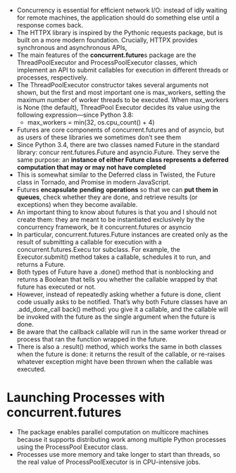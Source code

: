 - Concurrency is essential for efficient network I/O: instead of idly waiting for remote machines, the application
  should do something else until a response comes back.
- The HTTPX library is inspired by the Pythonic requests package,
but is built on a more modern foundation. Crucially, HTTPX provides
synchronous and asynchronous APIs,
- The main features of the **concurrent.future**s package are the ThreadPoolExecutor
and ProcessPoolExecutor classes, which implement an API to submit callables for
execution in different threads or processes, respectively.
- The ThreadPoolExecutor constructor takes several arguments not shown, but the
first and most important one is max_workers, setting the maximum number of
worker threads to be executed. When max_workers is None (the default), ThreadPool
Executor decides its value using the following expression—since Python 3.8:
  - max_workers = min(32, os.cpu_count() + 4)
- Futures are core components of concurrent.futures and of asyncio, but as users of
these libraries we sometimes don’t see them
- Since Python 3.4, there are two classes named Future in the standard library: concur
rent.futures.Future and asyncio.Future. They serve the same purpose: an
**instance of either Future class represents a deferred computation that may or may
not have completed**
- This is somewhat similar to the Deferred class in Twisted, the
Future class in Tornado, and Promise in modern JavaScript.
- Futures **encapsulate** **pending** **operations** so that we can **put them in queues**, check
whether they are done, and retrieve results (or exceptions) when they become
available.
- An important thing to know about futures is that you and I should not create them:
they are meant to be instantiated exclusively by the concurrency framework, be it
concurrent.futures or asyncio
- In particular, concurrent.futures.Future instances are created only as
the result of submitting a callable for execution with a concurrent.futures.Execu
tor subclass. For example, the Executor.submit() method takes a callable, schedules
it to run, and returns a Future.
- Both types of Future have a .done() method that is nonblocking and returns a
Boolean that tells you whether the callable wrapped by that future has executed or
not.
- However, instead of repeatedly asking whether a future is done, client code usually
asks to be notified. That’s why both Future classes have an .add_done_call
back() method: you give it a callable, and the callable will be invoked with the future
as the single argument when the future is done.
- Be aware that the callback callable
will run in the same worker thread or process that ran the function wrapped in the
future.
- There is also a .result() method, which works the same in both classes when the
future is done: it returns the result of the callable, or re-raises whatever exception
might have been thrown when the callable was executed.

# Launching Processes with concurrent.futures
- The package enables parallel computation on multicore machines because it
supports distributing work among multiple Python processes using the ProcessPool
Executor class.
- Processes use more memory and take longer to start than threads, so the real value
of ProcessPoolExecutor is in CPU-intensive jobs.